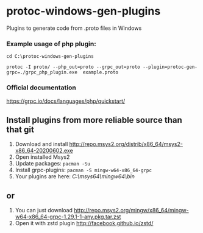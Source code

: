 # protoc-windows-gen-plugins
Plugins to generate code from .proto files in Windows

### Example usage of php plugin:

`cd C:\protoc-windows-gen-plugins`

`protoc -I proto/ --php_out=proto --grpc_out=proto --plugin=protoc-gen-grpc=./grpc_php_plugin.exe  example.proto`


### Official documentation

https://grpc.io/docs/languages/php/quickstart/


## Install plugins from more reliable source than that git

1. Download and install http://repo.msys2.org/distrib/x86_64/msys2-x86_64-20200602.exe
2. Open installed Msys2
3. Update packages: `pacman -Su`
4. Install grpc-plugins: `pacman -S mingw-w64-x86_64-grpc`
5. Your plugins are here: *C:\msys64\mingw64\bin*


## or

1. You can just download http://repo.msys2.org/mingw/x86_64/mingw-w64-x86_64-grpc-1.29.1-1-any.pkg.tar.zst
2. Open it with zstd plugin http://facebook.github.io/zstd/
